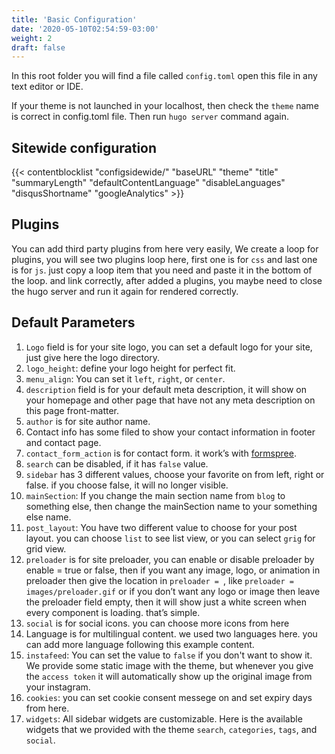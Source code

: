 ```yaml
---
title: 'Basic Configuration'
date: '2020-05-10T02:54:59-03:00'
weight: 2
draft: false
---
```

In this root folder you will find a file called `config.toml` open this file in any text editor or IDE.

If your theme is not launched in your localhost, then check the `theme` name is correct in config.toml file. Then run `hugo server` command again.

## Sitewide configuration

{{< contentblocklist "configsidewide/" "baseURL" "theme" "title" "summaryLength" "defaultContentLanguage" "disableLanguages" "disqusShortname" "googleAnalytics" >}}

Plugins
-------

You can add third party plugins from here very easily, We create a loop for plugins, you will see two plugins loop here, first one is for `css` and last one is for `js`. just copy a loop item that you need and paste it in the bottom of the loop. and link correctly, after added a plugins, you maybe need to close the hugo server and run it again for rendered correctly.

Default Parameters
------------------

1. `Logo` field is for your site logo, you can set a default logo for your site, just give here the logo directory.
2. `logo_height`: define your logo height for perfect fit.
3. `menu_align`: You can set it `left`, `right`, or `center`. 
4. `description` field is for your default meta description, it will show on your homepage and other page that have not any meta description on this page front-matter.
5. `author` is for site author name.
6. Contact info has some filed to show your contact information in footer and contact page.
7. `contact_form_action` is for contact form. it work’s with [formspree](https://formspree.io/).
8. `search` can be disabled, if it has `false` value.
10. `sidebar` has 3 different values, choose your favorite on from left, right or false. if you choose false, it will no longer visible.
11. `mainSection`: If you change the main section name from `blog` to something else, then change the mainSection name to your something else name.
12. `post_layout`: You have two different value to choose for your post layout. you can choose `list` to see list view, or you can select `grig` for grid view.
13. `preloader` is for site preloader, you can enable or disable preloader by enable = true or false, then if you want any image, logo, or animation in preloader then give the location in `preloader = `, like `preloader = images/preloader.gif` or if you don’t want any logo or image then leave the preloader field empty, then it will show just a white screen when every component is loading. that’s simple.
14. `social` is for social icons. you can choose more icons from here
15. Language is for multilingual content. we used two languages here. you can add more language following this example content.
16. `instafeed`: You can set the value to `false` if you don't want to show it. We provide some static image with the theme, but whenever you give the `access token` it will automatically show up the original image from your instagram.
17. `cookies`: you can set cookie consent messege on and set expiry days from here.
18. `widgets`: All sidebar widgets are customizable. Here is the available widgets that we provided with the theme `search`, `categories`, `tags`, and  `social`.
